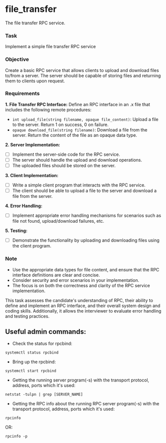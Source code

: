# file_transfer
The file transfer RPC service.

### Task
Implement a simple file transfer RPC service

### Objective
Create a basic RPC service that allows clients to upload and download files to/from a server. 
The server should be capable of storing files and returning them to clients upon request.

### Requirements
**1. File Transfer RPC Interface:**
Define an RPC interface in an .x file that includes the following remote procedures:

   - `int upload_file(string filename, opaque file_content)`: Upload a file to the server. 
     Return 1 on success, 0 on failure.
   - `opaque download_file(string filename)`: Download a file from the server. 
     Return the content of the file as an opaque data type.

**2. Server Implementation:**
- [ ] Implement the server-side code for the RPC service. 
- [ ] The server should handle the upload and download operations. 
- [ ] The uploaded files should be stored on the server.

**3. Client Implementation:**
- [ ] Write a simple client program that interacts with the RPC service. 
- [ ] The client should be able to upload a file to the server and download a file from the server.

**4. Error Handling:**
- [ ] Implement appropriate error handling mechanisms for scenarios such as file not found, upload/download failures, etc.

**5. Testing:**
- [ ] Demonstrate the functionality by uploading and downloading files using the client program.

### Note
* Use the appropriate data types for file content, and ensure that the RPC interface definitions are clear and concise.
* Consider security and error scenarios in your implementation.
* The focus is on both the correctness and clarity of the RPC service implementation.

This task assesses the candidate's understanding of RPC, their ability to define and implement an RPC interface, and their overall system design and coding skills. 
Additionally, it allows the interviewer to evaluate error handling and testing practices.

## Useful admin commands:
- Check the status for rpcbind:
```
systemctl status rpcbind
```

- Bring up the rpcbind:
```
systemctl start rpcbind
```

- Getting the running server program(-s) with the transport protocol, address, ports which it's used:
```
netstat -tulpn | grep [SERVER_NAME]
```

- Getting the RPC info about the running RPC server program(-s) with the transport protocol, address, ports which it's used:
```
rpcinfo
```
OR:
```
rpcinfo -p
```

